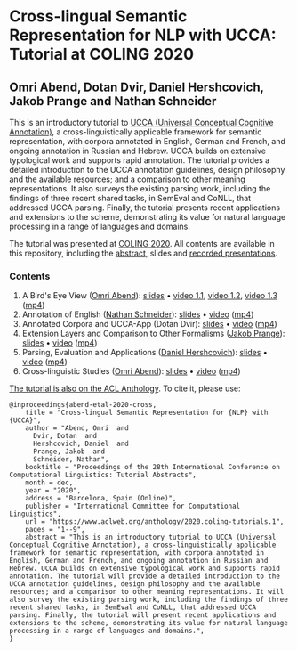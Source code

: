 # Cross-lingual Semantic Representation for NLP with UCCA: Tutorial at COLING 2020
## Omri Abend, Dotan Dvir, Daniel Hershcovich, Jakob Prange and Nathan Schneider
This is an introductory tutorial to [UCCA (Universal Conceptual Cognitive Annotation)](https://universalconceptualcognitiveannotation.github.io/), a cross-linguistically applicable framework for semantic representation, with corpora annotated in English, German and French, and ongoing annotation in Russian and Hebrew. UCCA builds on extensive typological work and supports rapid annotation. The tutorial provides a detailed introduction to the UCCA annotation guidelines, design philosophy and the available resources; and a comparison to other meaning representations. It also surveys the existing parsing work, including the findings of three recent shared tasks, in SemEval and CoNLL, that addressed UCCA parsing. Finally, the tutorial presents recent applications and extensions to the scheme, demonstrating its value for natural language processing in a range of languages and domains.

The tutorial was presented at [COLING 2020](https://coling2020.org/).
All contents are available in this repository, including the [abstract](abstract.pdf), slides and [recorded presentations](https://github.com/UniversalConceptualCognitiveAnnotation/tutorial/releases/tag/coling2020).

### Contents
1. A Bird's Eye View ([Omri Abend](https://www.cse.huji.ac.il/~oabend)): [slides](01-Birds_Eye_View.pdf) • [video 1.1](https://underline.io/lecture/8424-part-1.1---a-bird's-eye-view), [video 1.2](https://underline.io/lecture/8425-part-1.2---a-bird's-eye-view), [video 1.3](https://underline.io/lecture/8426-part-1.3---a-bird's-eye-view) ([mp4](https://github.com/UniversalConceptualCognitiveAnnotation/tutorial/releases/download/coling2020/01-Birds_Eye_View.mp4))
2. Annotation of English ([Nathan Schneider](http://nathan.cl)): [slides](02-Annotation.pdf) • [video](https://underline.io/lecture/8427-part-2---annotation-of-english) ([mp4](https://github.com/UniversalConceptualCognitiveAnnotation/tutorial/releases/download/coling2020/02-Annotation.mp4))
3. Annotated Corpora and UCCA-App (Dotan Dvir): [slides](03-Corpora_and_UCCAApp.pdf) • [video](https://underline.io/lecture/8428-part-3---annotated-corpora-and-ucca-app) ([mp4](https://github.com/UniversalConceptualCognitiveAnnotation/tutorial/releases/download/coling2020/03-Corpora_UCCAApp.mp4))
4. Extension Layers and Comparison to Other Formalisms ([Jakob Prange](https://prange.jakob.georgetown.domains)): [slides](04-Extensions_Comparison.pdf) • [video](https://underline.io/lecture/8421-part-4---extension-layers-and-comparison-to-other-formalisms) ([mp4](https://github.com/UniversalConceptualCognitiveAnnotation/tutorial/releases/download/coling2020/04-Extensions_Comparison.mp4))
5. Parsing, Evaluation and Applications ([Daniel Hershcovich](http://danielhers.github.io/)): [slides](05-Parsing_Evaluation_Applications.pdf) • [video](https://underline.io/lecture/8420-part-5---parsing,-evaluation-and-applications) ([mp4](https://github.com/UniversalConceptualCognitiveAnnotation/tutorial/releases/download/coling2020/05-Parsing_Evaluation_Applications.mp4))
6. Cross-linguistic Studies ([Omri Abend](https://www.cse.huji.ac.il/~oabend)): [slides](06-Cross_Linguistic.pdf) • [video](https://underline.io/lecture/8429-part-6---cross-linguistic-studies) ([mp4](https://github.com/UniversalConceptualCognitiveAnnotation/tutorial/releases/download/coling2020/06-Cross_Linguistic.mp4))

[The tutorial is also on the ACL Anthology](https://www.aclweb.org/anthology/2020.coling-tutorials.1). To cite it, please use:
```
@inproceedings{abend-etal-2020-cross,
    title = "Cross-lingual Semantic Representation for {NLP} with {UCCA}",
    author = "Abend, Omri  and
      Dvir, Dotan  and
      Hershcovich, Daniel  and
      Prange, Jakob  and
      Schneider, Nathan",
    booktitle = "Proceedings of the 28th International Conference on Computational Linguistics: Tutorial Abstracts",
    month = dec,
    year = "2020",
    address = "Barcelona, Spain (Online)",
    publisher = "International Committee for Computational Linguistics",
    url = "https://www.aclweb.org/anthology/2020.coling-tutorials.1",
    pages = "1--9",
    abstract = "This is an introductory tutorial to UCCA (Universal Conceptual Cognitive Annotation), a cross-linguistically applicable framework for semantic representation, with corpora annotated in English, German and French, and ongoing annotation in Russian and Hebrew. UCCA builds on extensive typological work and supports rapid annotation. The tutorial will provide a detailed introduction to the UCCA annotation guidelines, design philosophy and the available resources; and a comparison to other meaning representations. It will also survey the existing parsing work, including the findings of three recent shared tasks, in SemEval and CoNLL, that addressed UCCA parsing. Finally, the tutorial will present recent applications and extensions to the scheme, demonstrating its value for natural language processing in a range of languages and domains.",
}
```
